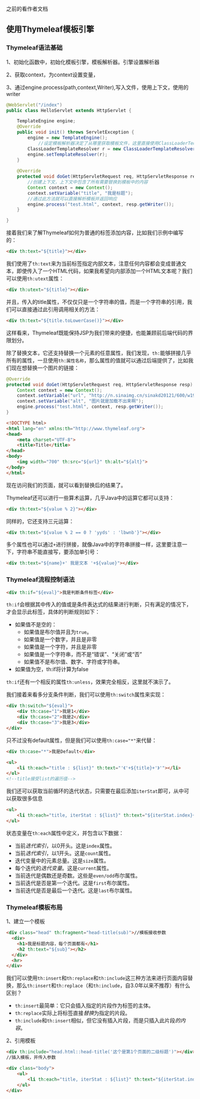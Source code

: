 之前的看作者文档

## 使用Thymeleaf模板引擎

### Thymeleaf语法基础

1、初始化函数中，初始化模板引擎，模板解析器。引擎设置解析器

2、获取context，为context设置变量，

3、通过engine.process(path,context,Writer),写入文件，使用上下文，使用的writer

```java
@WebServlet("/index")
public class HelloServlet extends HttpServlet {

    TemplateEngine engine;
    @Override
    public void init() throws ServletException {
        engine = new TemplateEngine();
          	//设定模板解析器决定了从哪里获取模板文件，这里直接使用ClassLoaderTemplateResolver表示加载内部资源文件
        ClassLoaderTemplateResolver r = new ClassLoaderTemplateResolver();
        engine.setTemplateResolver(r);
    }
    
    @Override
    protected void doGet(HttpServletRequest req, HttpServletResponse resp) throws ServletException, IOException {
        //创建上下文，上下文中包含了所有需要替换到模板中的内容
        Context context = new Context();
        context.setVariable("title", "我是标题");
        //通过此方法就可以直接解析模板并返回响应
        engine.process("test.html", context, resp.getWriter());
    }

}
```

接着我们来了解Thymeleaf如何为普通的标签添加内容，比如我们示例中编写的：

```html
<div th:text="${title}"></div>
```

我们使用了`th:text`来为当前标签指定内部文本，注意任何内容都会变成普通文本，即使传入了一个HTML代码，如果我希望向内部添加一个HTML文本呢？我们可以使用`th:utext`属性：

```html
<div th:utext="${title}"></div>
```

并且，传入的title属性，不仅仅只是一个字符串的值，而是一个字符串的引用，我们可以直接通过此引用调用相关的方法：

```html
<div th:text="${title.toLowerCase()}"></div>
```

这样看来，Thymeleaf既能保持JSP为我们带来的便捷，也能兼顾前后端代码的界限划分。

除了替换文本，它还支持替换一个元素的任意属性，我们发现，`th:`能够拼接几乎所有的属性，一旦使用`th:属性名称`，那么属性的值就可以通过后端提供了，比如我们现在想替换一个图片的链接：

```java
@Override
protected void doGet(HttpServletRequest req, HttpServletResponse resp) throws ServletException, IOException {
    Context context = new Context();
    context.setVariable("url", "http://n.sinaimg.cn/sinakd20121/600/w1920h1080/20210727/a700-adf8480ff24057e04527bdfea789e788.jpg");
  	context.setVariable("alt", "图片就是加载不出来啊");
    engine.process("test.html", context, resp.getWriter());
}
```

```html
<!DOCTYPE html>
<html lang="en" xmlns:th="http://www.thymeleaf.org">
<head>
    <meta charset="UTF-8">
    <title>Title</title>
</head>
<body>
    <img width="700" th:src="${url}" th:alt="${alt}">
</body>
</html>
```

现在访问我们的页面，就可以看到替换后的结果了。

Thymeleaf还可以进行一些算术运算，几乎Java中的运算它都可以支持：

```html
<div th:text="${value % 2}"></div>
```

同样的，它还支持三元运算：

```html
<div th:text="${value % 2 == 0 ? 'yyds' : 'lbwnb'}"></div>
```

多个属性也可以通过`+`进行拼接，就像Java中的字符串拼接一样，这里要注意一下，字符串不能直接写，要添加单引号：

```html
<div th:text="${name}+' 我是文本 '+${value}"></div>
```

### Thymeleaf流程控制语法

```html
<div th:if="${eval}">我是判断条件标签</div>
```

`th:if`会根据其中传入的值或是条件表达式的结果进行判断，只有满足的情况下，才会显示此标签，具体的判断规则如下：

- 如果值不是空的：
  - 如果值是布尔值并且为`true`。
  - 如果值是一个数字，并且是非零
  - 如果值是一个字符，并且是非零
  - 如果值是一个字符串，而不是“错误”、“关闭”或“否”
  - 如果值不是布尔值、数字、字符或字符串。
- 如果值为空，th:if将计算为false

`th:if`还有一个相反的属性`th:unless`，效果完全相反，这里就不演示了。

我们接着来看多分支条件判断，我们可以使用`th:switch`属性来实现：

```html
<div th:switch="${eval}">
    <div th:case="1">我是1</div>
    <div th:case="2">我是2</div>
    <div th:case="3">我是3</div>
</div>
```

只不过没有default属性，但是我们可以使用`th:case="*"`来代替：

```html
<div th:case="*">我是Default</div>
```

```html
<ul>
    <li th:each="title : ${list}" th:text="'《'+${title}+'》'"></li>
</ul>
<!--title接受list的遍历值-->
```

我们还可以获取当前循环的迭代状态，只需要在最后添加`iterStat`即可，从中可以获取很多信息

```html
<ul>
    <li th:each="title, iterStat : ${list}" th:text="${iterStat.index}+'.《'+${title}+'》'"></li>
</ul>
```

状态变量在`th:each`属性中定义，并包含以下数据：

- 当前*迭代索引*，以0开头。这是`index`属性。
- 当前*迭代索引*，以1开头。这是`count`属性。
- 迭代变量中的元素总量。这是`size`属性。
- 每个迭代的*迭代变量*。这是`current`属性。
- 当前迭代是偶数还是奇数。这些是`even/odd`布尔属性。
- 当前迭代是否是第一个迭代。这是`first`布尔属性。
- 当前迭代是否是最后一个迭代。这是`last`布尔属性。

### Thymeleaf模板布局

1、建立一个模板

```html
<div class="head" th:fragment="head-title(sub)">//模板接收参数
  <div>
    <h1>我是标题内容，每个页面都有</h1>
    <h2 th:text="${sub}"></h2>
  </div>
  <hr>
</div>
```

我们可以使用`th:insert`和`th:replace`和`th:include`这三种方法来进行页面内容替换，那么`th:insert`和`th:replace`（和`th:include`，自3.0年以来不推荐）有什么区别？

- `th:insert`最简单：它只会插入指定的片段作为标签的主体。
- `th:replace`实际上将标签直接*替换*为指定的片段。
- `th:include`和`th:insert`相似，但它没有插入片段，而是只插入此片段*的内容*。

2、引用模板

```html
<div th:include="head.html::head-title('这个是第1个页面的二级标题')"></div>
//插入模板，并传入参数

<div class="body">
    <ul>
        <li th:each="title, iterStat : ${list}" th:text="${iterStat.index}+'.《'+${title}+'》'"></li>
    </ul>
</div>
```


